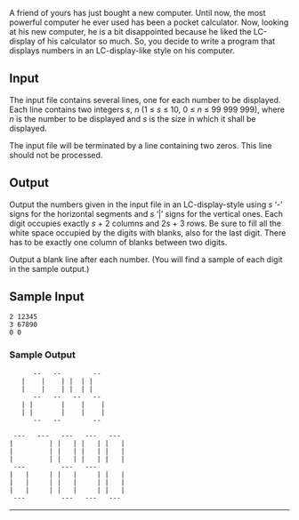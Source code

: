 A friend of yours has just bought a new computer. Until now, the most powerful computer he ever used has been a pocket calculator. Now, looking at his new computer, he is a bit disappointed because he liked the LC-display of his calculator so much. So, you decide to write a program that displays numbers in an LC-display-like style on his computer.

## Input

The input file contains several lines, one for each number to be displayed. Each line contains two integers *s*, *n* (1 ≤ *s* ≤ 10, 0 ≤ *n* ≤ 99 999 999), where *n* is the number to be displayed and *s* is the size in which it shall be displayed.

The input file will be terminated by a line containing two zeros. This line should not be processed.

## Output

Output the numbers given in the input file in an LC-display-style using *s* ‘-’ signs for the horizontal segments and *s* ‘|’ signs for the vertical ones. Each digit occupies exactly *s* + 2 columns and 2*s* + 3 rows. Be sure to fill all the white space occupied by the digits with blanks, also for the last digit. There has to be exactly one column of blanks between two digits. 

Output a blank line after each number.
(You will find a sample of each digit in the sample output.)

## Sample Input

```
2 12345
3 67890
0 0
```

### Sample Output

```
      --   --        --
   |    |    | |  | |
   |    |    | |  | |
      --   --   --   --
   | |       |    |    |
   | |       |    |    |
      --   --        --

 ---   ---   ---   ---   ---
|         | |   | |   | |   |
|         | |   | |   | |   |
|         | |   | |   | |   |
 ---         ---   ---
|   |     | |   |     | |   |
|   |     | |   |     | |   |
|   |     | |   |     | |   |
 ---         ---   ---   ---
```

***
